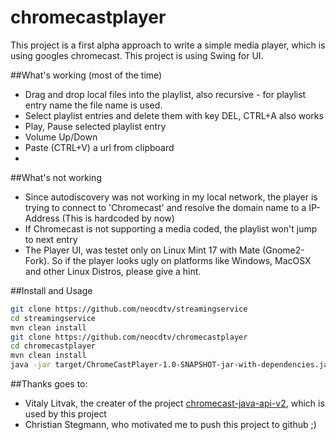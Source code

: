 # chromecastplayer
This project is a first alpha approach to write a simple media player, which is using googles chromecast. This project is using Swing for UI.

##What's working (most of the time)
- Drag and drop local files into the playlist, also recursive - for playlist entry name the file name is used.
- Select playlist entries and delete them with key DEL, CTRL+A also works
- Play, Pause selected playlist entry
- Volume Up/Down
- Paste (CTRL+V) a url from clipboard
- 
##What's not working
- Since autodiscovery was not working in my local network, the player is trying to connect to 'Chromecast' and resolve the domain name to a IP-Address (This is hardcoded by now)
- If Chromecast is not supporting a media coded, the playlist won't jump to next entry
- The Player UI, was testet only on Linux Mint 17 with Mate (Gnome2-Fork). So if the player looks ugly on platforms like Windows, MacOSX and other Linux Distros, please give a hint.

##Install and Usage
```bash
git clone https://github.com/neocdtv/streamingservice
cd streamingservice
mvn clean install
git clone https://github.com/neocdtv/chromecastplayer
cd chromecastplayer
mvn clean install
java -jar target/ChromeCastPlayer-1.0-SNAPSHOT-jar-with-dependencies.jar 
```

##Thanks goes to:
- Vitaly Litvak, the creater of the project [chromecast-java-api-v2](https://github.com/vitalidze/chromecast-java-api-v2), which is used by this project 
- Christian Stegmann, who motivated me to push this project to github ;)


